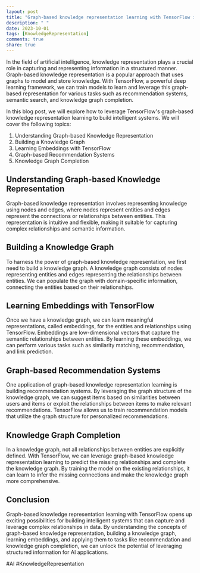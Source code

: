 ```yaml
---
layout: post
title: "Graph-based knowledge representation learning with TensorFlow in Python"
description: " "
date: 2023-10-01
tags: [KnowledgeRepresentation]
comments: true
share: true
---
```


In the field of artificial intelligence, knowledge representation plays a crucial role in capturing and representing information in a structured manner. Graph-based knowledge representation is a popular approach that uses graphs to model and store knowledge. With TensorFlow, a powerful deep learning framework, we can train models to learn and leverage this graph-based representation for various tasks such as recommendation systems, semantic search, and knowledge graph completion.

In this blog post, we will explore how to leverage TensorFlow's graph-based knowledge representation learning to build intelligent systems. We will cover the following topics:

1. Understanding Graph-based Knowledge Representation
2. Building a Knowledge Graph
3. Learning Embeddings with TensorFlow
4. Graph-based Recommendation Systems
5. Knowledge Graph Completion

## Understanding Graph-based Knowledge Representation

Graph-based knowledge representation involves representing knowledge using nodes and edges, where nodes represent entities and edges represent the connections or relationships between entities. This representation is intuitive and flexible, making it suitable for capturing complex relationships and semantic information.

## Building a Knowledge Graph

To harness the power of graph-based knowledge representation, we first need to build a knowledge graph. A knowledge graph consists of nodes representing entities and edges representing the relationships between entities. We can populate the graph with domain-specific information, connecting the entities based on their relationships.

## Learning Embeddings with TensorFlow

Once we have a knowledge graph, we can learn meaningful representations, called embeddings, for the entities and relationships using TensorFlow. Embeddings are low-dimensional vectors that capture the semantic relationships between entities. By learning these embeddings, we can perform various tasks such as similarity matching, recommendation, and link prediction.

## Graph-based Recommendation Systems

One application of graph-based knowledge representation learning is building recommendation systems. By leveraging the graph structure of the knowledge graph, we can suggest items based on similarities between users and items or exploit the relationships between items to make relevant recommendations. TensorFlow allows us to train recommendation models that utilize the graph structure for personalized recommendations.

## Knowledge Graph Completion

In a knowledge graph, not all relationships between entities are explicitly defined. With TensorFlow, we can leverage graph-based knowledge representation learning to predict the missing relationships and complete the knowledge graph. By training the model on the existing relationships, it can learn to infer the missing connections and make the knowledge graph more comprehensive.

## Conclusion

Graph-based knowledge representation learning with TensorFlow opens up exciting possibilities for building intelligent systems that can capture and leverage complex relationships in data. By understanding the concepts of graph-based knowledge representation, building a knowledge graph, learning embeddings, and applying them to tasks like recommendation and knowledge graph completion, we can unlock the potential of leveraging structured information for AI applications.

#AI #KnowledgeRepresentation